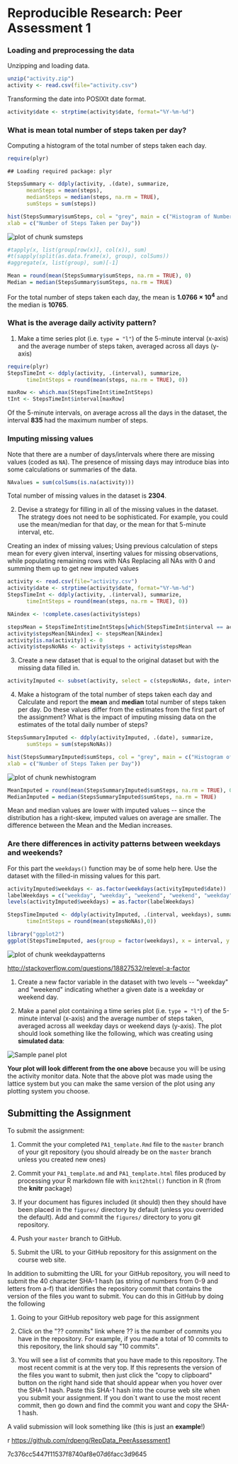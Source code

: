 # Reproducible Research: Peer Assessment 1

### Loading and preprocessing the data

Unzipping and loading data. 

```r
unzip("activity.zip")
activity <- read.csv(file="activity.csv")
```

Transforming the date into POSIXlt date format.


```r
activity$date <- strptime(activity$date, format="%Y-%m-%d")
```

### What is mean total number of steps taken per day?

Computing a histogram of the total number of steps taken each day.


```r
require(plyr)
```

```
## Loading required package: plyr
```

```r
StepsSummary <- ddply(activity, .(date), summarize, 
      meanSteps = mean(steps), 
      medianSteps = median(steps, na.rm = TRUE), 
      sumSteps = sum(steps))

hist(StepsSummary$sumSteps, col = "grey", main = c("Histogram of Number of Steps"), 
xlab = c("Number of Steps Taken per Day"))
```

![plot of chunk sumsteps](figure/sumsteps.png) 

```r
#tapply(x, list(group[row(x)], col(x)), sum)
#t(sapply(split(as.data.frame(x), group), colSums))
#aggregate(x, list(group), sum)[-1]
```



```r
Mean = round(mean(StepsSummary$sumSteps, na.rm = TRUE), 0)
Median = median(StepsSummary$sumSteps, na.rm = TRUE)
```
For the total number of steps taken each day, the mean is **1.0766 &times; 10<sup>4</sup>** and the median is **10765**.

### What is the average daily activity pattern?

1. Make a time series plot (i.e. `type = "l"`) of the 5-minute interval (x-axis) and the average number of steps taken, averaged across all days (y-axis)


```r
require(plyr)
StepsTimeInt <- ddply(activity, .(interval), summarize, 
      timeIntSteps = round(mean(steps, na.rm = TRUE), 0))

maxRow <- which.max(StepsTimeInt$timeIntSteps)
tInt <- StepsTimeInt$interval[maxRow]
```

Of the 5-minute intervals, on average across all the days in the dataset, the interval **835** had the maximum number of steps.


### Imputing missing values

Note that there are a number of days/intervals where there are missing
values (coded as `NA`). The presence of missing days may introduce
bias into some calculations or summaries of the data.


```r
NAvalues = sum(colSums(is.na(activity)))
```

Total number of missing values in the dataset is **2304**.


2. Devise a strategy for filling in all of the missing values in the dataset. The strategy does not need to be sophisticated. For example, you could use the mean/median for that day, or the mean for that 5-minute interval, etc.

Creating an index of missing values; 
Using previous calculation of steps mean for every given interval, inserting values for missing observations, while populating remaining rows with NAs 
Replacing all NAs with 0 and summing them up to get new imputed values


```r
activity <- read.csv(file="activity.csv")
activity$date <- strptime(activity$date, format="%Y-%m-%d")
StepsTimeInt <- ddply(activity, .(interval), summarize, 
      timeIntSteps = round(mean(steps, na.rm = TRUE), 0))

NAindex <- !complete.cases(activity$steps)

stepsMean = StepsTimeInt$timeIntSteps[which(StepsTimeInt$interval == activity$interval)]
activity$stepsMean[NAindex] <- stepsMean[NAindex]
activity[is.na(activity)] <- 0
activity$stepsNoNAs <- activity$steps + activity$stepsMean
```

3. Create a new dataset that is equal to the original dataset but with the missing data filled in.

```r
activityImputed <- subset(activity, select = c(stepsNoNAs, date, interval))
```

4. Make a histogram of the total number of steps taken each day and Calculate and report the **mean** and **median** total number of steps taken per day. Do these values differ from the estimates from the first part of the assignment? What is the impact of imputing missing data on the estimates of the total daily number of steps?

```r
StepsSummaryImputed <- ddply(activityImputed, .(date), summarize, 
      sumSteps = sum(stepsNoNAs))

hist(StepsSummaryImputed$sumSteps, col = "grey", main = c("Histogram of Number of Steps With Imputed Missing Values"), 
xlab = c("Number of Steps Taken per Day"))
```

![plot of chunk newhistogram](figure/newhistogram.png) 


```r
MeanImputed = round(mean(StepsSummaryImputed$sumSteps, na.rm = TRUE), 0)
MedianImputed = median(StepsSummaryImputed$sumSteps, na.rm = TRUE)
```

Mean and median values are lower with imputed values -- since the distribution has a right-skew, imputed values on average are smaller. The difference between the Mean and the Median increases.

### Are there differences in activity patterns between weekdays and weekends?

For this part the `weekdays()` function may be of some help here. Use
the dataset with the filled-in missing values for this part.


```r
activityImputed$weekdays <- as.factor(weekdays(activityImputed$date))
labelWeekdays = c("weekday", "weekday", "weekend", "weekend", "weekday", "weekday", "weekday")
levels(activityImputed$weekdays) = as.factor(labelWeekdays)

StepsTimeImputed <- ddply(activityImputed, .(interval, weekdays), summarize, 
      timeIntSteps = round(mean(stepsNoNAs),0))

library("ggplot2")
ggplot(StepsTimeImputed, aes(group = factor(weekdays), x = interval, y = timeIntSteps, color = weekdays)) + geom_line() 
```

![plot of chunk weekdaypatterns](figure/weekdaypatterns.png) 

http://stackoverflow.com/questions/18827532/relevel-a-factor

1. Create a new factor variable in the dataset with two levels -- "weekday" and "weekend" indicating whether a given date is a weekday or weekend day.

1. Make a panel plot containing a time series plot (i.e. `type = "l"`) of the 5-minute interval (x-axis) and the average number of steps taken, averaged across all weekday days or weekend days (y-axis). The plot should look something like the following, which was creating using **simulated data**:

![Sample panel plot](instructions_fig/sample_panelplot.png) 


**Your plot will look different from the one above** because you will
be using the activity monitor data. Note that the above plot was made
using the lattice system but you can make the same version of the plot
using any plotting system you choose.


## Submitting the Assignment

To submit the assignment:

1. Commit the your completed `PA1_template.Rmd` file to the `master` branch of your git repository (you should already be on the `master` branch unless you created new ones)

2. Commit your `PA1_template.md` and `PA1_template.html` files produced by processing your R markdown file with `knit2html()` function in R (from the **knitr** package)

3. If your document has figures included (it should) then they should have been placed in the `figures/` directory by default (unless you overrided the default). Add and commit the `figures/` directory to yoru git repository.

4. Push your `master` branch to GitHub.

5. Submit the URL to your GitHub repository for this assignment on the course web site.

In addition to submitting the URL for your GitHub repository, you will
need to submit the 40 character SHA-1 hash (as string of numbers from
0-9 and letters from a-f) that identifies the repository commit that
contains the version of the files you want to submit. You can do this
in GitHub by doing the following

1. Going to your GitHub repository web page for this assignment

2. Click on the "?? commits" link where ?? is the number of commits you have in the repository. For example, if you made a total of 10 commits to this repository, the link should say "10 commits".

3. You will see a list of commits that you have made to this repository. The most recent commit is at the very top. If this represents the version of the files you want to submit, then just click the "copy to clipboard" button on the right hand side that should appear when you hover over the SHA-1 hash. Paste this SHA-1 hash into the course web site when you submit your assignment. If you don`t want to use the most recent commit, then go down and find the commit you want and copy the SHA-1 hash.

A valid submission will look something like (this is just an **example**!)

r
https://github.com/rdpeng/RepData_PeerAssessment1

7c376cc5447f11537f8740af8e07d6facc3d9645
